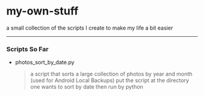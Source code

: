 # my-own-stuff
a small collection of the scripts I create to make my life a bit easier

---

### Scripts So Far
- photos_sort_by_date.py
  > a script that sorts a large collection of photos by year and month (used for Android Local Backups)
  > put the script at the directory one wants to sort by date then run by python
